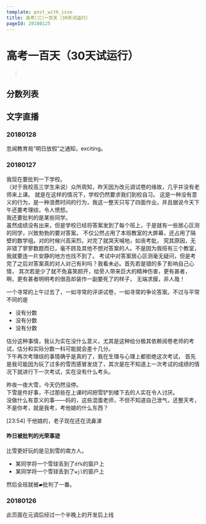 ```yaml
---
template: post_with_isso
title: 高考⬜⬜一百天（30天试运行）
pageId: 20180125
---
```


# 高考<span class="fa fa-square-o"></span><span class="fa fa-square-o"></span>一百天（30天试运行）
> <span id="poem">&nbsp;</span>

## 分数列表

<canvas id="scoreChart"></canvas>

## 文字直播

<div id="textLive">

### 20180128
忽闻教育局“明日放假”之通知，exciting。

### 20180127
我现在要批判一下学校。  
（对于我校高三学生来说）众所周知，昨天因为改元调试卷的缘故，几乎并没有老师来上课。
就是在这样的情况下，学校仍然要求我们到校自习。
这是一种没有意义的行为，是一种浪费时间的行为，我这一整天只写了四面作业。并且据说今天下午还要考理综，令人愤怒。  
我还要批判的是某些同学。  
虽然成绩没有出来，但是学校已经将答案发到了每个班上，于是就有一些居心叵测的同学，兴致勃勃的要对答案。
不仅公然占用了本班教室的大屏幕，还占用了隔壁的数学组。对的时候兴高采烈，对完了就哭天喊地，如丧考妣，
究其原因，无非错了寥寥数题而已，毫不顾及其他不想对答案的人。不是因为我班有三个教室，我就要连一片安静的地方也找不到了。
考试中对答案居心叵测毫无疑问，但是考完了之后对答案真的对人对己有利吗？我看未必。首先若是错的多了影响自己心情，
其次若是少了就不免喜笑颜开，给旁人带来巨大的精神伤害，更有甚者，啊，更有甚者明明考的很高却装作一副要死了的样子，
无端求膜，非人哉！

一个寻常的上午过去了，一如寻常的评讲试卷，一如寻常的争论答案。不过与平常不同的是

  - 没有分数
  - 没有分数
  - 没有分数

估分这种事情，我认为实在没什么意义，尤其是这种给分极其依赖阅卷老师的考试，估分和实际分数一科可能就会差十几分。  
下午再次考理综的事情确乎是真的了，我在生理与心理上都拒绝这次考试，
首先是我可能因为玩了过多的雪而感冒发烧了，其次是在不知道上一次考试的成绩的情况下就进行下一次考试，实在没有什么考头。

昨夜一夜大雪，今天仍然没停。  
下雪是件好事，不过那些在上课时间把雪铲到楼下去的人实在令人讨厌。  
没做什么有意义的事——妈的，这些混蛋老师，不但不知道自己泄气，还整天考，不是你考，就是我考，考他娘的什么东西？

[23:54] 干他娘的，老子现在还在流鼻涕

#### 昨日被批判的光荣事迹
比雪更好玩的是见到雪的南方人。

  - 某同学将一个雪球丢到了`dfk`的窗户上
  - 某同学将一个雪球丢到了`wjl`的窗户上

然后全班就被&#x25B0;批判了一番。

### 20180126
此页面在元调后经过一个半晚上的开发后上线

</div >

<div id='__comment'></div >

<script src="https://cdn.bootcss.com/Chart.js/2.7.1/Chart.bundle.min.js"></script>
<script src="control.js"></script>
